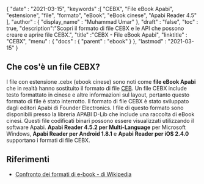 {
  "date" : "2021-03-15",
  "keywords" :[ "CEBX", "File eBook Apabi", "estensione", "file", "formato", "eBook", "eBook cinese", "Apabi Reader 4.5" ],
  "author" : {
    "display_name" : "Muhammad Umar"
},
  "draft" : "false",
  "toc" : true,
  "description":"Scopri il formato di file CEBX e le API che possono creare e aprire file CEBX.",
  "title" :"CEBX - File eBook Apabi",
  "linktitle" : "CEBX",
  "menu" : {
    "docs" : {
      "parent" : "ebook"
}
},
  "lastmod" : "2021-03-15"
}

## Che cos'è un file CEBX?

I file con estensione .cebx (ebook cinese) sono noti come **file eBook Apabi** che in realtà hanno sostituito il formato di file [CEB](/it/ebook/ceb/). Un file CEBX include testo formattato in cinese e altre informazioni sul layout, pertanto questo formato di file è stato interrotto. Il formato di file CEBX è stato sviluppato dagli editori Apabi di Founder Electronics. I file di questo formato sono disponibili presso la libreria APABI D-Lib che include una raccolta di eBook cinesi. Questi file codificati binari possono essere visualizzati utilizzando il software Apabi. **Apabi Reader 4.5.2 per Multi-Language** per Microsoft Windows, **Apabi Reader per Android 1.8.1** e **Apabi Reader per iOS 2.4.0** supportano i formati di file CEBX.

## Riferimenti

* [Confronto dei formati di e-book - di Wikipedia](https://en.wikipedia.org/wiki/Comparison_of_e-book_formats)

